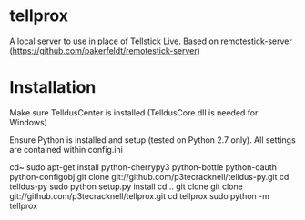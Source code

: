 tellprox
========

A local server to use in place of Tellstick Live. Based on remotestick-server (https://github.com/pakerfeldt/remotestick-server)


Installation
============

Make sure TelldusCenter is installed (TelldusCore.dll is needed for Windows)

Ensure Python is installed and setup (tested on Python 2.7 only).
All settings are contained within config.ini

cd~
sudo apt-get install python-cherrypy3 python-bottle python-oauth python-configobj
git clone git://github.com/p3tecracknell/telldus-py.git
cd telldus-py
sudo python setup.py install
cd ..
git clone git clone git://github.com/p3tecracknell/tellprox.git
cd tellprox
sudo python -m tellprox
